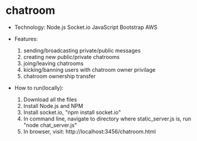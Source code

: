 # chatroom

* Technology:
	Node.js
	Socket.io
	JavaScript
	Bootstrap
	AWS

* Features:
	1. sending/broadcasting private/public messages
	2. creating new public/private chatrooms
	3. joing/leaving chatrooms
	4. kicking/banning users with chatroom owner privilage
	5. chatroom ownership transfer

* How to run(locally):
	1. Download all the files
	2. Install Node.js and NPM
	3. Install socket.io, "npm install socket.io"
	3. In command line, navigate to directory where static_server.js is, run "node chat_server.js"
	4. In browser, visit: http://localhost:3456/chatroom.html